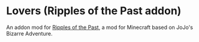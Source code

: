 # Lovers (Ripples of the Past addon)
An addon mod for [Ripples of the Past](https://github.com/StandoByte/Ripples-of-the-Past), a mod for Minecraft based on JoJo's Bizarre Adventure.
